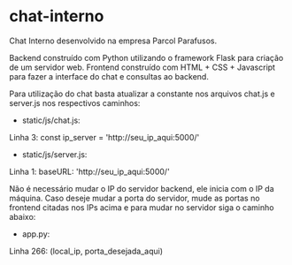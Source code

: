 # chat-interno
Chat Interno desenvolvido na empresa Parcol Parafusos.

Backend construído com Python utilizando o framework Flask para criação de um servidor web.
Frontend construído com HTML + CSS + Javascript para fazer a interface do chat e consultas ao backend.

Para utilização do chat basta atualizar a constante nos arquivos chat.js e server.js nos respectivos caminhos:

- static/js/chat.js:

Linha 3: const ip_server = 'http://seu_ip_aqui:5000/'

- static/js/server.js:

Linha 1: baseURL: 'http://seu_ip_aqui:5000/'

Não é necessário mudar o IP do servidor backend, ele inicia com o IP da máquina.
Caso deseje mudar a porta do servidor, mude as portas no frontend citadas nos IPs acima e para mudar no servidor siga o caminho abaixo:

- app.py:

Linha 266: (local_ip, porta_desejada_aqui)
